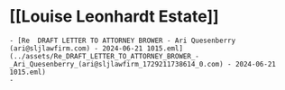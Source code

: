 # [[Louise Leonhardt Estate]]
	- [Re  DRAFT LETTER TO ATTORNEY BROWER - Ari Quesenberry (ari@sljlawfirm.com) - 2024-06-21 1015.eml](../assets/Re_DRAFT_LETTER_TO_ATTORNEY_BROWER_-_Ari_Quesenberry_(ari@sljlawfirm_1729211738614_0.com) - 2024-06-21 1015.eml)
	-